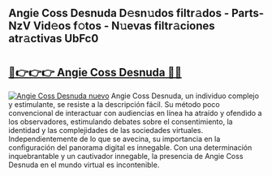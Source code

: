 ## Angie Coss Desnuda D𝚎sn𝚞dos filtr𝚊dos - Parts-NzV Vid𝚎os f𝚘tos - N𝚞evas filtr𝚊ciones atr𝚊ctivas UbFc0

# <h2><a href="http://mbdqtk.tromn.icu/?c=Angie+Coss+Desnuda">🔗👉👉👉 Angie Coss Desnuda 🔗🔗</a></h2>

[![Angie Coss Desnuda nuevo](https://i.imgur.com/pEAQMta.gif)](http://mbdqtk.tromn.icu/?c=Angie+Coss+Desnuda)
Angie Coss Desnuda, un individuo complejo y estimulante, se resiste a la descripción fácil. Su método poco convencional de interactuar con audiencias en línea ha atraído y ofendido a los observadores, estimulando debates sobre el consentimiento, la identidad y las complejidades de las sociedades virtuales. Independientemente de lo que se avecina, su importancia en la configuración del panorama digital es innegable. Con una determinación inquebrantable y un cautivador innegable, la presencia de Angie Coss Desnuda en el mundo virtual es incontenible.
